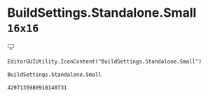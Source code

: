 # BuildSettings.Standalone.Small `16x16`
<img src="/img/BuildSettings.Standalone.Small.png" width=16 height=16>

``` CSharp
EditorGUIUtility.IconContent("BuildSettings.Standalone.Small")
```
```
BuildSettings.Standalone.Small
```
```
4297135980918140731
```
